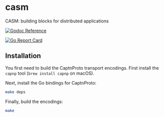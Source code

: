# casm

CASM:  building blocks for distributed applications

[![Godoc Reference](https://img.shields.io/badge/godoc-reference-blue.svg?style=flat-square)](https://godoc.org/github.com/lthibault/casm)

[![Go Report Card](https://goreportcard.com/badge/github.com/lthibault/casm?style=flat-square)](https://goreportcard.com/report/github.com/lthibault/casm)

## Installation

You first need to build the CaptnProto transport encodings.  First install the `capnp` tool (`brew install capnp` on macOS).

Next, install the Go bindings for CaptnProto:

```bash
make deps
```

Finally, build the encodings:

```bash
make
```
